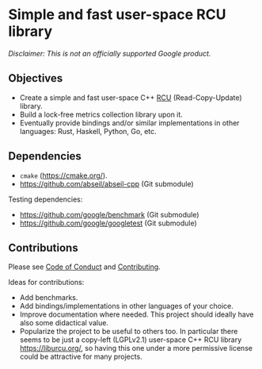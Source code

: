 # Simple and fast user-space RCU library

_*Disclaimer:* This is not an officially supported Google product._

## Objectives

- Create a simple and fast user-space C++
[RCU](https://en.wikipedia.org/wiki/Read-copy-update) (Read-Copy-Update)
library.
- Build a lock-free metrics collection library upon it.
- Eventually provide bindings and/or similar implementations in other
  languages: Rust, Haskell, Python, Go, etc.

## Dependencies

- `cmake` (https://cmake.org/).
- https://github.com/abseil/abseil-cpp (Git submodule)

Testing dependencies:

- https://github.com/google/benchmark (Git submodule)
- https://github.com/google/googletest (Git submodule)

## Contributions

Please see [Code of Conduct](docs/code-of-conduct.md) and [Contributing](docs/contributing.md).

Ideas for contributions:

- Add benchmarks.
- Add bindings/implementations in other languages of your choice.
- Improve documentation where needed. This project should ideally have also
  some didactical value.
- Popularize the project to be useful to others too. In particular there seems
  to be just a copy-left (LGPLv2.1) user-space C++ RCU library
  https://liburcu.org/, so having this one under a more permissive license could
  be attractive for many projects.
